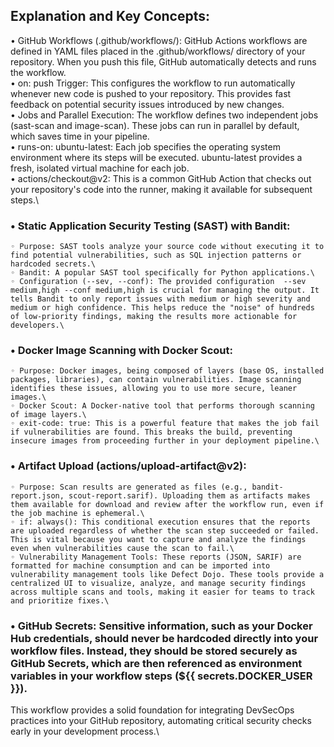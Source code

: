 ## **Explanation and Key Concepts**:
• GitHub Workflows (.github/workflows/): GitHub Actions workflows are defined in YAML files placed in the .github/workflows/ directory of your repository. When you push this file, GitHub automatically detects and runs the workflow.\
• on: push Trigger: This configures the workflow to run automatically whenever new code is pushed to your repository. This provides fast feedback on potential security issues introduced by new changes.\
• Jobs and Parallel Execution: The workflow defines two independent jobs (sast-scan and image-scan). These jobs can run in parallel by default, which saves time in your pipeline.\
• runs-on: ubuntu-latest: Each job specifies the operating system environment where its steps will be executed. ubuntu-latest provides a fresh, isolated virtual machine for each job.\
• actions/checkout@v2: This is a common GitHub Action that checks out your repository's code into the runner, making it available for subsequent steps.\

### • Static Application Security Testing (SAST) with Bandit:
    ◦ Purpose: SAST tools analyze your source code without executing it to find potential vulnerabilities, such as SQL injection patterns or hardcoded secrets.\
    ◦ Bandit: A popular SAST tool specifically for Python applications.\
    ◦ Configuration (--sev, --conf): The provided configuration  --sev medium,high --conf medium,high is crucial for managing the output. It tells Bandit to only report issues with medium or high severity and medium or high confidence. This helps reduce the "noise" of hundreds of low-priority findings, making the results more actionable for developers.\
    
### • Docker Image Scanning with Docker Scout:
    ◦ Purpose: Docker images, being composed of layers (base OS, installed packages, libraries), can contain vulnerabilities. Image scanning identifies these issues, allowing you to use more secure, leaner images.\
    ◦ Docker Scout: A Docker-native tool that performs thorough scanning of image layers.\
    ◦ exit-code: true: This is a powerful feature that makes the job fail if vulnerabilities are found. This breaks the build, preventing insecure images from proceeding further in your deployment pipeline.\
    
### • Artifact Upload (actions/upload-artifact@v2):
    ◦ Purpose: Scan results are generated as files (e.g., bandit-report.json, scout-report.sarif). Uploading them as artifacts makes them available for download and review after the workflow run, even if the job machine is ephemeral.\
    ◦ if: always(): This conditional execution ensures that the reports are uploaded regardless of whether the scan step succeeded or failed. This is vital because you want to capture and analyze the findings even when vulnerabilities cause the scan to fail.\
    ◦ Vulnerability Management Tools: These reports (JSON, SARIF) are formatted for machine consumption and can be imported into vulnerability management tools like Defect Dojo. These tools provide a centralized UI to visualize, analyze, and manage security findings across multiple scans and tools, making it easier for teams to track and prioritize fixes.\
    
### • GitHub Secrets: Sensitive information, such as your Docker Hub credentials, should never be hardcoded directly into your workflow files. Instead, they should be stored securely as GitHub Secrets, which are then referenced as environment variables in your workflow steps (${{ secrets.DOCKER_USER }}).
This workflow provides a solid foundation for integrating DevSecOps practices into your GitHub repository, automating critical security checks early in your development process.\
